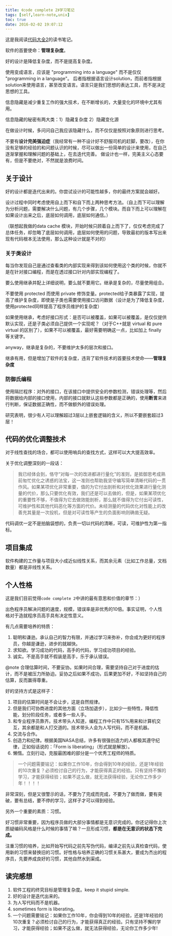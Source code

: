 ```yaml
---
title: 《code complete 2》学习笔记
tags: [self,learn-note,unix]
toc: true
date: 2016-02-02 19:07:12
---
```


这是我阅读[代码大全2](http://book.douban.com/subject/1951158/)的读书笔记。

<!--more-->

软件的首要使命：__管理复杂度__。

好的设计是降低复杂度，而不是提高复杂度。

使用变成语言，应该是 "programming into a language" 而不是仅仅 "programming in a language"。
后者指根据语言设计solution，而前者指根据solution来使用语言，甚至改变语言。语言只是我们思想的表达工具，而不是决定思想的工具。

信息隐藏是减少重复工作的强大技术，在不断增长的，大量变化的环境中尤其有用。

信息隐藏的秘密有两大类：1）隐藏复杂度  2）隐藏变化源 

在做设计时候，多问问自己我应该隐藏什么，而不仅仅是按照对象原则进行思考。

不要有**设计完美强迫症**（我经常有一种不设计好不舒服司机的赶脚，要改），在你没有足够的经验的和问题认识的时候，尽可以做出一份简单的设计来使用，在自己逐渐掌握和理解问题的基础上，在去迭代完善。
做设计也一样，完美主义心态要有，但是不要绝对，不然就是浪费时间。

## 关于设计

好的设计都是迭代出来的。你尝试设计的可能性越多，你的最终方案就会越好。

设计过程中同时考虑使用自上而下和自下而上两种思考方法。（自上而下可以理解为分析问题，需要解决什么问题，有几个步骤，几个模块。而自下而上可以理解在如果设计出来之后，底层如何调用，底层如何通信。）

（联想起我做的data cache 模块，开始时候只顾着自上而下了，仅仅考虑完成了总体任务，却忽略了底层如何调用，底层如何使用的问题，导致最初的版本写出来现有代码根本无法使用，那么这种设计就是不对的）

### 关于类设计

每当你发现自己是通过查看类的内部实现来得到该如何使用这个类的时候，你就不是在针对接口编程，而是在透过接口针对内部实现编程了。

要么使用继承并配上详细说明，要么就不要用它。继承是复杂的，尽量使用组合。

不要使用 protected 而使用 private 修饰变量。protected给子类暴露了实现，提高了维护复杂度，即使是子类也需要使用接口访问数据（设计是为了降低复杂度，使用protected同样提高了程序员维护的复杂度）

如果使用继承，考虑好接口形式：是否可以被覆盖，如果可以被覆盖，是仅仅提供默认实现，还是子类必须自己提供一个实现呢？（对于C++就是 virtual 和 pure virtual 的区别了），如果不可以被覆盖，最好需要明确这一点，比如加上 finally 等关键字。

anyway，继承是复杂的，不要维护太多的层次和接口。

继承有用，但是增加了软件的复杂度，违背了软件技术的首要技术使命——**管理复杂度**

### 防御氏编程

使用隔拦程序：对外的接口，在该接口中提供安全的参数检测，错误处理等，然后将数据给内部的接口使用，内部的接口就默认这些参数都是正确的，使用**断言**来进行判断，保证数据正确性，而不做额外的错误处理。

研究表明，很少有人可以理解超过3层以上嵌套逻辑的含义，所以不要嵌套超过3层！

## 代码的优化调整技术

对于线性查找的场合，都可以使用哨兵的查找方式，这样可以大大提高效率。

关于优化调整深刻的一段话：

> 我已经体会到，恪守“对每一次的改进都进行量化”的准则，是抵御思考成熟前匆忙优化之诱惑的法宝，这一准则也帮助我坚守编写简单清晰代码的一贯作风。如果某项优化非常重要，值的为它付出剖析和对优化效果进行量化测量的代价，那么只要优化有效，我们还是可以去做的，但是，如果某项优化的重要性不够，不值得为它去做效能剖析，那么就不值得为它付出可读性，可维护性和其他代码恶化等方面的代价。未经测量的代码优化对性能上的改善充其量是一次投机，但是对可读性等产生的负面影响则确凿无疑。

代码调优一定不是拍脑袋想的，负责一切以代码的清晰，可读，可维护性为第一指标。

## 项目集成

软件构建的工作量与项目大小成近似线性关系，而其余元素（比如工作总量，文档数量）都是非线性关系。

## 个人性格

这是我们目前觉得`code complete 2`中讲的最有意思和价值的章节：）

出色程序员解决问题的速度，规模，错误率是非优秀的10倍。事实证明，个人性格对于造就程序员高手具有决定性意义。

有几点需要培养的特质：

1. 聪明和谦逊。承认自己的智力有限，并通过学习来弥补，你会成为更好的程序员，你越是谦逊，进步的就越快。
2. 求知欲。学习成功的代码，高手的代码，学习成功项目的经验。
3. 诚实。不是高手就不假装是高手，乐于承认错误。

@note 合理估算时间，不要妥协。如果时间合理，需要坚持自己对于进度的估计，而不是被压力所胁迫。妥协之后如果不成功，后果更加不好，不如坚持自己的估算，反而赢得尊重。

好的坚持方式是这样子：

1. 项目的估算时间是不会让步，这是自然规律。
2. 但是我们可协商进度的其他方面（立场加退步），比如少一些特性，降低性能，划分阶段任务，或者多一些人手。
3. 和专业程序员靠齐。技术带头人知道，编程工作中只有15%用来和计算机交互，其余都是和人打交道的。技术带头人会为人写代码，而不是机器。
4. 交流与合作。
5. 创造力和纪律。根据美国NASA总结，许多有很强创造力的人都极其遵守纪律，正如俗话说的：「Form is liberating」（形式就是解放）。
6. 懒惰。立刻行动，克服最困难的部分是一个优秀工程师的特质。

> 一个问题需要铭记：如果你工作10年，你会得到10年的经验，还是1年经验的10次重复？必须检讨自己的行为，才能获得真正的经验。只有坚持不懈的学习，才能获得经验；如果不这么做，就无法获得经验，无论你工作多少年！！！！

非常深刻，但是又很警示的话，不要为了完成而完成，不要为了做而做，要有突破，要有总结，要不停的学习，这样子才可以得到经验。

另外一个重要的素质：习惯。

好习惯非常重要，因为程序员做的大部分事情都是无意识完成的。你还记得你上次质疑编码风格是什么时候的事情了嘛？一旦形成习惯，**都是在无意识的状态下完成。**

注重习惯的培养，比如开始写代码之前先写伪代码，编译之前先认真检查代码，使用新的习惯来替换旧的习惯。好性格与培养正确的习惯关系甚大，要成为杰出的程序员，先要养成良好的习惯，其他自然水到渠成。

## 读完感想

1. 软件工程的终究目标是管理复杂度。keep it stupid simple.
2. 好的设计是迭代出来的。
3. 为人写代码而不是机器。
4. sometimes form is liberating。
5. 一个问题需要铭记：如果你工作10年，你会得到10年的经验，还是1年经验的10次重复？必须检讨自己的行为，才能获得真正的经验。只有坚持不懈的学习，才能获得经验；如果不这么做，就无法获得经验，无论你工作多少年!

